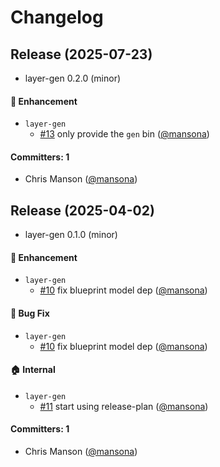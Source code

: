 # Changelog

## Release (2025-07-23)

* layer-gen 0.2.0 (minor)

#### :rocket: Enhancement
* `layer-gen`
  * [#13](https://github.com/mansona/layer-gen/pull/13) only provide the `gen` bin ([@mansona](https://github.com/mansona))

#### Committers: 1
- Chris Manson ([@mansona](https://github.com/mansona))

## Release (2025-04-02)

* layer-gen 0.1.0 (minor)

#### :rocket: Enhancement
* `layer-gen`
  * [#10](https://github.com/mansona/layer-gen/pull/10) fix blueprint model dep ([@mansona](https://github.com/mansona))

#### :bug: Bug Fix
* `layer-gen`
  * [#10](https://github.com/mansona/layer-gen/pull/10) fix blueprint model dep ([@mansona](https://github.com/mansona))

#### :house: Internal
* `layer-gen`
  * [#11](https://github.com/mansona/layer-gen/pull/11) start using release-plan ([@mansona](https://github.com/mansona))

#### Committers: 1
- Chris Manson ([@mansona](https://github.com/mansona))
